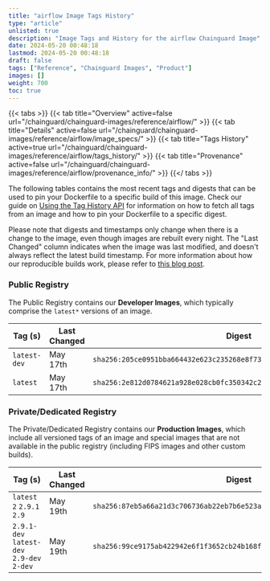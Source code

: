 ```yaml
---
title: "airflow Image Tags History"
type: "article"
unlisted: true
description: "Image Tags and History for the airflow Chainguard Image"
date: 2024-05-20 00:48:18
lastmod: 2024-05-20 00:48:18
draft: false
tags: ["Reference", "Chainguard Images", "Product"]
images: []
weight: 700
toc: true
---
```


{{< tabs >}}
{{< tab title="Overview" active=false url="/chainguard/chainguard-images/reference/airflow/" >}}
{{< tab title="Details" active=false url="/chainguard/chainguard-images/reference/airflow/image_specs/" >}}
{{< tab title="Tags History" active=true url="/chainguard/chainguard-images/reference/airflow/tags_history/" >}}
{{< tab title="Provenance" active=false url="/chainguard/chainguard-images/reference/airflow/provenance_info/" >}}
{{</ tabs >}}

The following tables contains the most recent tags and digests that can be used to pin your Dockerfile to a specific build of this image. Check our guide on [Using the Tag History API](/chainguard/chainguard-images/using-the-tag-history-api/) for information on how to fetch all tags from an image and how to pin your Dockerfile to a specific digest.

Please note that digests and timestamps only change when there is a change to the image, even though images are rebuilt every night. The "Last Changed" column indicates when the image was last modified, and doesn't always reflect the latest build timestamp. For more information about how our reproducible builds work, please refer to [this blog post](https://www.chainguard.dev/unchained/reproducing-chainguards-reproducible-image-builds).

### Public Registry
The Public Registry contains our **Developer Images**, which typically comprise the `latest*` versions of an image.

| Tag (s)       | Last Changed | Digest                                                                    |
|---------------|--------------|---------------------------------------------------------------------------|
|  `latest-dev` | May 17th     | `sha256:205ce0951bba664432e623c235268e8f73e85029a0571db3f04dfb597731a726` |
|  `latest`     | May 17th     | `sha256:2e812d0784621a928e028cb0fc350342c237b575745abc8b3fe7ba6d1693db88` |


### Private/Dedicated Registry
The Private/Dedicated Registry contains our **Production Images**, which include all versioned tags of an image and special images that are not available in the public registry (including FIPS images and other custom builds).

| Tag (s)                                     | Last Changed | Digest                                                                    |
|---------------------------------------------|--------------|---------------------------------------------------------------------------|
|  `latest` `2` `2.9.1` `2.9`                 | May 19th     | `sha256:87eb5a66a21d3c706736ab22eb7b6e523a3e71ad7e431d108aeda534bc8afe56` |
|  `2.9.1-dev` `latest-dev` `2.9-dev` `2-dev` | May 19th     | `sha256:99ce9175ab422942e6f1f3652cb24b168fcbe6ad784838d31944ae1cc095f6be` |

